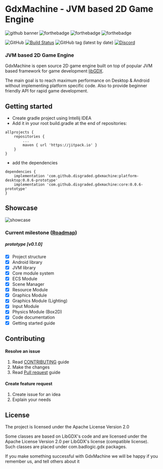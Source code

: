 # GdxMachine - JVM based 2D Game Engine

![github banner](https://user-images.githubusercontent.com/10467454/65364666-a6a79280-dc13-11e9-826e-c74f9950097d.png)
![forthebadge](https://forthebadge.com/images/badges/built-with-love.svg)
![forthebadge](https://forthebadge.com/images/badges/no-ragrets.svg)
![forthebadge](https://forthebadge.com/images/badges/gluten-free.svg)

![GitHub](https://img.shields.io/github/license/disgraded/gdxmachine?style=for-the-badge)
[![Build Status](https://img.shields.io/travis/com/disgraded/gdxmachine/master?logo=travis&style=for-the-badge)](https://travis-ci.com/disgraded/gdxmachine?branch=master)
![GitHub tag (latest by date)](https://img.shields.io/github/v/tag/disgraded/gdxmachine?label=VERSION&color=important&style=for-the-badge)
[![Discord](https://img.shields.io/discord/514192677831442453?logo=discord&style=for-the-badge)](https://discord.gg/kTKzkB5)

### JVM based 2D Game Engine
GdxMachine is open source 2D game engine built on top of popular JVM based framework for game development
[libGDX](https://libgdx.badlogicgames.com/).

The main goal is to reach maximum performance on Desktop & Android without implementing platform specific code.
Also to provide beginner friendly API for rapid game development.

## Getting started
- Create gradle project using Intellij IDEA
- Add it in your root build.gradle at the end of repositories:
```
allprojects {
    repositories {
        ...
        maven { url 'https://jitpack.io' }
    }
}
```
- add the dependencies
```
dependencies {
    implementation 'com.github.disgraded.gdxmachine:platform-desktop:0.0.6-prototype'
    implementation 'com.github.disgraded.gdxmachine:core:0.0.6-prototype'
}
```


## Showcase
![showcase](https://user-images.githubusercontent.com/10467454/65643507-2fe30e80-dff2-11e9-9c2a-86b02c5b6311.png)

### Current milestone ([Roadmap](ROADMAP.md))
##### prototype [v0.1.0]
- [x] Project structure
- [x] Android library
- [x] JVM library
- [x] Core module system
- [x] ECS Module
- [x] Scene Manager
- [x] Resource Module
- [x] Graphics Module
- [x] Graphics Module (Lighting)
- [x] Input Module
- [x] Physics Module (Box2D)
- [x] Code documentation
- [x] Getting started guide

## Contributing

#### Resolve an issue
1. Read [CONTRIBUTING](CONTRIBUTING.md) guide
2. Make the changes
3. Read [Pull request](PULL_REQUEST_TEMPLATE.md) guide 

#### Create feature request
1. Create issue for an idea
2. Explain your needs

## License
The project is licensed under the Apache License Version 2.0

Some classes are based on LibGDX's code and are licensed under the Apache License Version 2.0 per LibGDX's license (compatible license). Such classes are placed under com.badlogic.gdx packages.

If you make something successful with GdxMachine we will be happy if you remember us, and tell others about it
